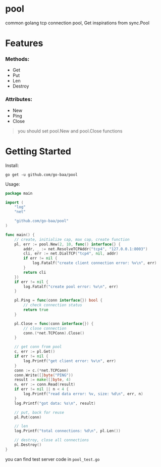 # pool

common golang tcp connection pool, Get inspirations from sync.Pool

# Features

### Methods:

* Get
* Put
* Len
* Destroy

### Attributes:

* New
* Ping
* Close

> you should set pool.New and pool.Close functions

# Getting Started

Install:

```
go get -u github.com/go-baa/pool
```


Usage:

```go
package main

import (
	"log"
	"net"

	"github.com/go-baa/pool"
)

func main() {
	// create, initialize cap, max cap, create function
	pl, err := pool.New(2, 10, func() interface{} {
		addr, _ := net.ResolveTCPAddr("tcp4", "127.0.0.1:8003")
		cli, err := net.DialTCP("tcp4", nil, addr)
		if err != nil {
			log.Fatalf("create client connection error: %v\n", err)
		}
		return cli
	})
	if err != nil {
		log.Fatalf("create pool error: %v\n", err)
	}

	pl.Ping = func(conn interface{}) bool {
		// check connection status
		return true
	}

	pl.Close = func(conn interface{}) {
		// close connection
		conn.(*net.TCPConn).Close()
	}

	// get conn from pool
	c, err := pl.Get()
	if err != nil {
		log.Printf("get client error: %v\n", err)
	}
	conn := c.(*net.TCPConn)
	conn.Write([]byte("PING"))
	result := make([]byte, 4)
	n, err := conn.Read(result)
	if err != nil || n < 4 {
		log.Printf("read data error: %v, size: %d\n", err, n)
	}
	log.Printf("got data: %s\n", result)

	// put, back for reuse
	pl.Put(conn)

	// len
	log.Printf("total connections: %d\n", pl.Len())

	// destroy, close all connections
	pl.Destroy()
}
```

you can find test server code in `pool_test.go`

